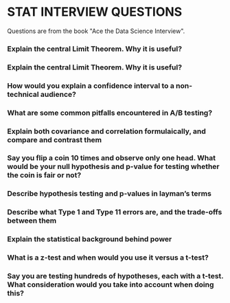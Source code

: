 # STAT INTERVIEW QUESTIONS
Questions are from the book "Ace the Data Science Interview".  

### Explain the central Limit Theorem. Why it is useful?

### Explain the central Limit Theorem. Why it is useful?

### How would you explain a confidence interval to a non-technical audience?

### What are some common pitfalls encountered in A/B testing?

### Explain both covariance and correlation formulaically, and compare and contrast them

### Say you flip a coin 10 times and observe only one head. What would be your null hypothesis and p-value for testing whether the coin is fair or not?

### Describe hypothesis testing and p-values in layman’s terms 

### Describe what Type 1 and Type 11 errors are, and the trade-offs between them

### Explain the statistical background behind power 

### What is a z-test and when would you use it versus a t-test? 

### Say you are testing hundreds of hypotheses, each with a t-test. What consideration would you take into account when doing this? 

